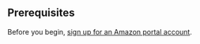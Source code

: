 ## Prerequisites

Before you begin, [sign up for an Amazon portal account](http://login.amazon.com).
